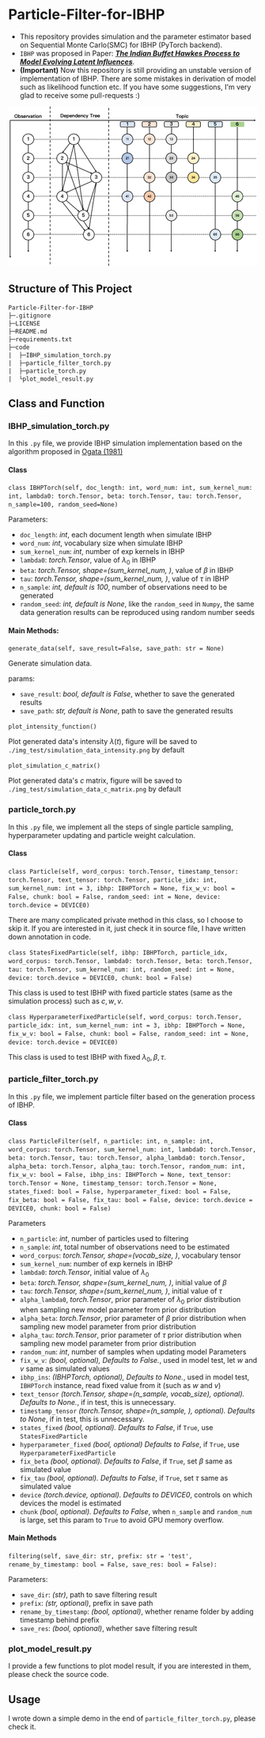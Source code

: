 # Particle-Filter-for-IBHP

- This repository provides simulation and the parameter estimator based on Sequential Monte Carlo(SMC) for IBHP (PyTorch backend).
- `IBHP` was proposed in Paper: [***The Indian Buffet Hawkes Process to Model Evolving Latent Influences***](http://auai.org/uai2018/proceedings/papers/289.pdf).
- **(Important)** Now this repository is still providing an unstable version of implementation of IBHP. There are some mistakes in derivation of model such as likelihood function etc. If you have some suggestions, I'm very glad to receive some pull-requests :)

![](https://raw.githubusercontent.com/hjnnjh/picgo-img/main/202206192235558.jpg)

## Structure of This Project
    Particle-Filter-for-IBHP
    ├─.gitignore
    ├─LICENSE
    ├─README.md
    ├─requirements.txt
    ├─code
    |  ├─IBHP_simulation_torch.py
    |  ├─particle_filter_torch.py
    |  ├─particle_torch.py
    |  └plot_model_result.py

## Class and Function

### IBHP_simulation_torch.py

In this `.py` file, we provide IBHP simulation implementation based on the algorithm proposed in [Ogata (1981)](https://ieeexplore.ieee.org/abstract/document/1056305)

#### Class

`class IBHPTorch(self,
                 doc_length: int,
                 word_num: int,
                 sum_kernel_num: int,
                 lambda0: torch.Tensor,
                 beta: torch.Tensor,
                 tau: torch.Tensor,
                 n_sample=100,
                 random_seed=None)`

Parameters: 
- `doc_length`: *int*, each document length when simulate IBHP
- `word_num`: *int*, vocabulary size when simulate IBHP
- `sum_kernel_num`: *int*, number of exp kernels in IBHP
- `lambda0`: *torch.Tensor*, value of $\lambda_0$ in IBHP
- `beta`: *torch.Tensor, shape=(sum_kernel_num, )*, value of $\beta$ in IBHP
- `tau`: *torch.Tensor, shape=(sum_kernel_num, )*, value of $\tau$ in IBHP
- `n_sample`: *int, default is 100*, number of observations need to be generated
- `random_seed`: *int, default is None*, like the `random_seed` in `Numpy`, the same data generation results can be reproduced using random number seeds

#### Main Methods:

`generate_data(self, save_result=False, save_path: str = None)`

Generate simulation data.

params:
- `save_result`: *bool, default is False*, whether to save the generated results
- `save_path`: *str, default is None*, path to save the generated results

`plot_intensity_function()`

Plot generated data's intensity $\lambda(t)$, figure will be saved to `./img_test/simulation_data_intensity.png` by default

`plot_simulation_c_matrix()`

Plot generated data's $c$ matrix, figure will be saved to `./img_test/simulation_data_c_matrix.png` by default

### particle_torch.py

In this `.py` file, we implement all the steps of single particle sampling, hyperparameter updating and particle weight calculation.

#### Class

`class Particle(self,
        word_corpus: torch.Tensor,
        timestamp_tensor: torch.Tensor,
        text_tensor: torch.Tensor,
        particle_idx: int,
        sum_kernel_num: int = 3,
        ibhp: IBHPTorch = None,
        fix_w_v: bool = False,
        chunk: bool = False,
        random_seed: int = None,
        device: torch.device = DEVICE0)`

There are many complicated private method in this class, so I choose to skip it. If you are interested in it, just check it in source file, I have written down annotation in code.

`class StatesFixedParticle(self,
                 ibhp: IBHPTorch,
                 particle_idx,
                 word_corpus: torch.Tensor,
                 lambda0: torch.Tensor,
                 beta: torch.Tensor,
                 tau: torch.Tensor,
                 sum_kernel_num: int,
                 random_seed: int = None,
                 device: torch.device = DEVICE0,
                 chunk: bool = False)`

This class is used to test IBHP with fixed particle states (same as the simulation process) such as $c, w, v$.

`class HyperparameterFixedParticle(self,
                 word_corpus: torch.Tensor,
                 particle_idx: int,
                 sum_kernel_num: int = 3,
                 ibhp: IBHPTorch = None,
                 fix_w_v: bool = False,
                 chunk: bool = False,
                 random_seed: int = None,
                 device: torch.device = DEVICE0)`

This class is used to test IBHP with fixed $\lambda_0, \beta, \tau$.

### particle_filter_torch.py

In this `.py` file, we implement particle filter based on the generation process of IBHP.

#### Class

`class ParticleFilter(self,
                 n_particle: int,
                 n_sample: int,
                 word_corpus: torch.Tensor,
                 sum_kernel_num: int,
                 lambda0: torch.Tensor,
                 beta: torch.Tensor,
                 tau: torch.Tensor,
                 alpha_lambda0: torch.Tensor,
                 alpha_beta: torch.Tensor,
                 alpha_tau: torch.Tensor,
                 random_num: int,
                 fix_w_v: bool = False,
                 ibhp_ins: IBHPTorch = None,
                 text_tensor: torch.Tensor = None,
                 timestamp_tensor: torch.Tensor = None,
                 states_fixed: bool = False,
                 hyperparameter_fixed: bool = False,
                 fix_beta: bool = False,
                 fix_tau: bool = False,
                 device: torch.device = DEVICE0,
                 chunk: bool = False)`

Parameters
- `n_particle`: *int*, number of particles used to filtering
- `n_sample`: *int*, total number of observations need to be estimated
- `word_corpus`: *torch.Tensor, shape=(vocab_size, )*, vocabulary tensor
- `sum_kernel_num`: number of exp kernels in IBHP
- `lambda0`: *torch.Tensor*, initial value of $\lambda_0$
- `beta`: *torch.Tensor, shape=(sum_kernel_num, )*, initial value of $\beta$
- `tau`: *torch.Tensor, shape=(sum_kernel_num, )*, initial value of $\tau$
- `alpha_lambda0`, *torch.Tensor*, prior parameter of $\lambda_0$ prior distribution when sampling new model parameter from prior distribution
- `alpha_beta`: *torch.Tensor*, prior parameter of $\beta$ prior distribution when sampling new model parameter from prior distribution
- `alpha_tau`: *torch.Tensor*, prior parameter of $\tau$ prior distribution when sampling new model parameter from prior distribution
- `random_num`: *int*, number of samples when updating model Parameters
- `fix_w_v`: *(bool, optional), Defaults to False.*, used in model test, let $w$ and $v$ same as simulated values
- `ibhp_ins`: *(IBHPTorch, optional), Defaults to None.*, used in model test, `IBHPTorch` instance, read fixed value from it (such as $w$ and $v$)
- `text_tensor` *(torch.Tensor, shape=(n_sample, vocab_size), optional). Defaults to None.*, if in test, this is unnecessary.
- `timestamp_tensor` *(torch.Tensor, shape=(n_sample, ), optional). Defaults to None*, if in test, this is unnecessary.
- `states_fixed` *(bool, optional). Defaults to False*, if `True`, use `StatesFixedParticle`
- `hyperparameter_fixed` *(bool, optional) Defaults to False*, if `True`, use `HyperparameterFixedParticle`
- `fix_beta` *(bool, optional). Defaults to False*, if `True`, set $\beta$ same as simulated value
- `fix_tau` *(bool, optional). Defaults to False*, if `True`, set $\tau$ same as simulated value
- `device` *(torch.device, optional). Defaults to DEVICE0*, controls on which devices the model is estimated
- `chunk` *(bool, optional). Defaults to False*, when `n_sample` and `random_num` is large, set this param to `True` to avoid GPU memory overflow.

#### Main Methods

`filtering(self,
                  save_dir: str,
                  prefix: str = 'test',
                  rename_by_timestamp: bool = False,
                  save_res: bool = False):`

Parameters:
- `save_dir`: *(str)*, path to save filtering result
- `prefix`: *(str, optional)*, prefix in save path
- `rename_by_timestamp`: *(bool, optional)*, whether rename folder by adding timestamp behind prefix
- `save_res`: *(bool, optional)*, whether save filtering result

### plot_model_result.py

I provide a few functions to plot model result, if you are interested in them, please check the source code.

## Usage

I wrote down a simple demo in the end of `particle_filter_torch.py`, please check it.
